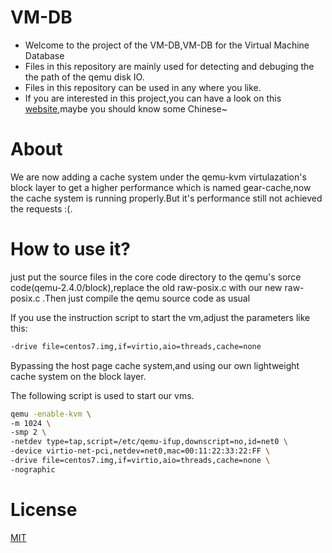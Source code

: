 # VM-DB
- Welcome to the project of the VM-DB,VM-DB for the Virtual Machine Database
- Files in this repository are mainly used for detecting and debuging the the path of the qemu disk IO.
- Files in this repository can be used in any where you like.
- If you are interested in this project,you can have a look on this [website](http://jusonalien.gitbooks.io/scnu-vmdb/content/),maybe you should know some Chinese~


# About

We are now adding a cache system under the qemu-kvm virtulazation's block layer to get a higher performance which is named gear-cache,now the cache system is running properly.But it's performance still not achieved the requests :(.

# How to use it?

just put the source files in the core code directory to the qemu's sorce code(qemu-2.4.0/block),replace the old raw-posix.c with our new raw-posix.c .Then just compile the qemu source code as usual

If you use the instruction script to start the vm,adjust the parameters like this:


```sh
-drive file=centos7.img,if=virtio,aio=threads,cache=none
```
Bypassing the host page cache system,and using our own lightweight cache system on the block layer.

The following script is used to start our vms.

```sh
qemu -enable-kvm \
-m 1024 \
-smp 2 \
-netdev type=tap,script=/etc/qemu-ifup,downscript=no,id=net0 \
-device virtio-net-pci,netdev=net0,mac=00:11:22:33:22:FF \
-drive file=centos7.img,if=virtio,aio=threads,cache=none \
-nographic
```

# License
  [MIT](https://opensource.org/licenses/MIT)
